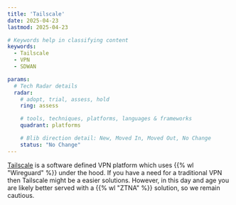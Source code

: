 ```yaml
---
title: 'Tailscale'
date: 2025-04-23
lastmod: 2025-04-23

# Keywords help in classifying content
keywords:
  - Tailscale
  - VPN
  - SDWAN

params:
  # Tech Radar details
  radar:
    # adopt, trial, assess, hold
    ring: assess

    # tools, techniques, platforms, languages & frameworks
    quadrant: platforms

    # Blib direction detail: New, Moved In, Moved Out, No Change
    status: "No Change"
---
```


[Tailscale](https://tailscale.com/) is a software defined VPN platform which uses {{% wl "Wireguard" %}} under the hood.  If you have a need for a traditional VPN then Tailscale might be a easier solutions.  However, in this day and age you are likely better served with a {{% wl "ZTNA" %}} solution, so we remain cautious.

<!--more-->
